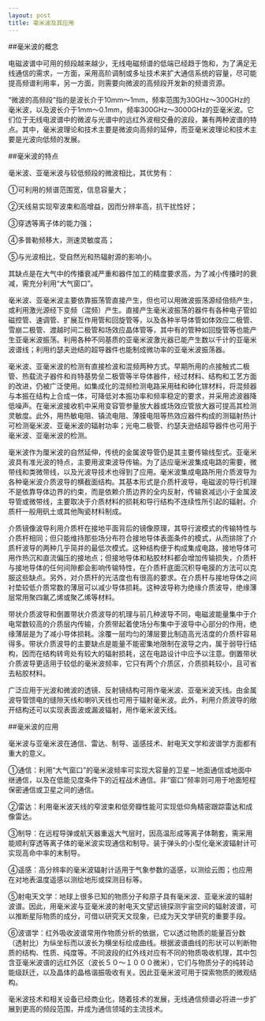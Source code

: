 ```yaml
---
layout: post
title: 毫米波及其应用
---
```


##毫米波的概念

电磁波谱中可用的频段越来越少，无线电磁频谱的低端已经趋于饱和，为了满足无线通信的需求，一方面，采用高阶调制或多址技术来扩大通信系统的容量，尽可能提高频谱利用率，另一方面，则需要向微波的高频段开发新的频谱资源。

“微波的高频段”指的是波长介于10mm～1mm，频率范围为30GHz～300GHz的毫米波，以及波长介于1mm～0.1mm，频率300GHz～3000GHz的亚毫米波。它们位于无线电波谱中的微波与光谱中的远红外波相交叠的波段，兼有两种波谱的特点。其中，毫米波理论和技术主要是微波向高频的延伸，而亚毫米波理论和技术主要是光波向低频的发展。

##毫米波的特点

毫米波、亚毫米波与较低频段的微波相比，其优势有：

①可利用的频谱范围宽，信息容量大；

②天线易实现窄波束和高增益，因而分辨率高，抗干扰性好；

③穿透等离子体的能力强；

④多普勒频移大，测速灵敏度高；

⑤与光波相比，受自然光和热辐射源的影响小。

其缺点是在大气中的传播衰减严重和器件加工的精度要求高，为了减小传播时的衰减，需充分利用“大气窗口”。

毫米波、亚毫米波主要依靠振荡管直接产生，但也可以用微波振荡源经倍频产生，或利用激光源经下变频（混频）产生。直接产生毫米波振荡的器件有各种电子管如磁控管、速调管、扩展互作用管和回旋管等，以及各种半导体管如体效应二极管、雪崩二极管、渡越时间二极管和场效应晶体管等，其中有的管种如回旋管等也能产生亚毫米波振荡。利用各种不同基质的亚毫米波激光器已能产生数以千计的亚毫米波谱线；利用约瑟夫逊结的超导器件也能制成微功率的亚毫米波振荡器。

毫米波、亚毫米波的检测有直接检波和混频两种方式。早期所用的点接触式二极管、热载流子器件和肖特基势垒二极管等半导体器件，经过材料、结构和工艺方面的改进，仍被广泛使用。如集成化的混频检测电路采用硅和砷化镓材料，将混频器与本振在结构上合成一体，可降低对本振功率和频率稳定的要求，并采用滤波器降低噪声。在毫米波接收机中采用变容管参量放大器或场效应管放大器可提高其检测灵敏度。此外，用热敏电阻、镇流电阻、薄膜电阻等热效应器件构成的测辐射热计可检测毫米波、亚毫米波的辐射功率；光电二极管、约瑟夫逊结超导器件也可用于毫米波、亚毫米波的检测。

毫米波作为厘米波的自然延伸，传统的金属波导管仍是其主要传输线型式。亚毫米波具有准光波的特点，主要用波束波导传输。为了适应毫米波集成电路的需要，微带线和类微带线，以及光波导技术也得到了应用。毫米波集成电路所用介质波导为各种毫米波介质波导的横截面结构。其基本形式是介质杆波导，电磁波的导行机理不是依靠导体边界的约束，而是依赖介质边界的全内反射，传输衰减远小于金属波导管或微带线，主要取决于介质材料的损耗和导行结构不连续性所引起的辐射。介质杆一般用矾土或其他陶瓷材料制成。

介质镜像波导利用介质杆在接地平面背后的镜像原理，其导行波模式的传输特性与介质杆相同；但只能维持那些场分布符合接地导体表面条件的模式，从而排除了介质杆波导的两种几乎简并的最低次模式。这种结构便于构成集成电路，接地导体可用作热沉和直流偏压的接地点；但接地导体和粘胶材料都会增加传输损失，介质杆与接地导体的任何间隙都会影响传输特性，在介质杆底面沉积导电膜的方法可以克服这些缺点。另外，对介质杆的光洁度也有很高的要求。在介质杆与接地导体之间衬垫较低介质常数的薄层可以减少导体损耗。这种波导称为绝缘介质波导，绝缘薄层常用聚四氟乙烯或聚乙烯等材料。

带状介质波导和倒置带状介质波导的机理与前几种波导不同，电磁波能量集中于介电常数较高的介质层内传输，介质带起着使场分布集中于波导中心部分的作用，绝缘薄层是为了减小导体损耗。涂覆一层均匀的薄层要比制造高光洁度的介质杆容易得多。带状介质波导的主要缺点是能量不能密集地限制在波导之内，属于弱导行结构，因而在结构转弯处有较大的辐射损耗，这在电路设计中应予以注意。倒置带状介质波导更适用于较低的毫米波频率，它只有两个介质区，介质损耗较小，且可省去粘胶材料。

广泛应用于光波和微波的透镜、反射镜结构可用作毫米波、亚毫米波天线。由金属波导管馈电的缝隙天线和喇叭天线也可用于辐射毫米波。此外，利用介质波导的敞开结构还可以实现表面波或漏波辐射，用作毫米波天线。

##毫米波的应用

毫米波与亚毫米波在通信、雷达、制导、遥感技术、射电天文学和波谱学方面都有重大的意义。

①通信：利用“大气窗口”的毫米波频率可实现大容量的卫星－地面通信或地面中继通信，以及在低能见度条件下的近程战术通信。非“窗口”频率则可用于地面短程保密通信或卫星之间的通信。

②雷达：利用毫米波天线的窄波束和低旁瓣性能可实现低仰角精密跟踪雷达和成像雷达。

③制导：在远程导弹或航天器重返大气层时，因高温形成等离子体鞘套，需采用能顺利穿透等离子体的毫米波实现通信和制导。装于弹头的小型化毫米波辐射计可实现高命中率的末制导。

④遥感：高分辨率的毫米波辐射计适用于气象参数的遥感，以测绘云图；也应用在对地表温度遥感以测绘地形或探测目标等。

⑤射电天文学：地球上很多已知的物质分子和原子具有毫米波、亚毫米波的辐射波谱。因此，用毫米波与亚毫米波的射电天文望远镜探测宇宙空间的辐射波谱，可以推断星际物质的成分，可借以研究天文现象，已成为天文学研究的重要手段。

⑥波谱学：红外吸收波谱常用作物质分析的依据，它以透过物质的能量百分数（透射比）为纵坐标而以波长为横坐标绘成曲线。根据波谱曲线的形状可以判断物质的结构、性质、纯度等。不同波段的红外线对应有不同的物质吸收机理，其中包含亚毫米波谱的远红外区（波长５０～１０００微米），它们与物质分子的纯转动能级跃迁，以及晶体的晶格谐振吸收有关。因此亚毫米波可用于探索物质的微观结构。

毫米波技术和相关设备已经商业化，随着技术的发展，无线通信频谱必将进一步扩展到更高的频段范围，并成为通信领域的主流技术。
